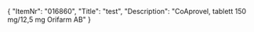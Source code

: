 {
  "ItemNr": "016860",
  "Title": "test",
  "Description": "CoAprovel, tablett 150 mg/12,5 mg Orifarm AB"
}